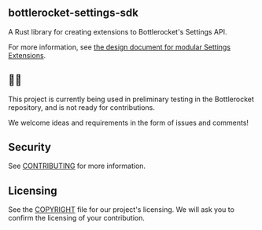 ## bottlerocket-settings-sdk

A Rust library for creating extensions to Bottlerocket's Settings API.

For more information, see [the design document for modular Settings Extensions](https://github.com/bottlerocket-os/bottlerocket/blob/develop/docs/design/settings/extensions/modular-settings-extensions.md).

## 🚧👷

This project is currently being used in preliminary testing in the Bottlerocket repository, and is not ready for contributions.

We welcome ideas and requirements in the form of issues and comments!

## Security

See [CONTRIBUTING](CONTRIBUTING.md#security-issue-notifications) for more information.

## Licensing

See the [COPYRIGHT](COPYRIGHT) file for our project's licensing.
We will ask you to confirm the licensing of your contribution.

